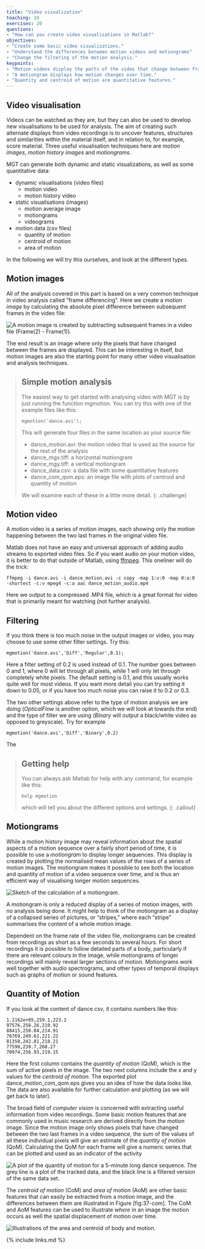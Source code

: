 ```yaml
---
title: "Video visualization"
teaching: 10
exercises: 20
questions:
- "How can you create video visualizations in Matlab?"
objectives:
- "Create some basic video visualizations."
- "Understand the differences between motion videos and motiongrams"
- "Change the filtering of the motion analysis."
keypoints:
- "Motion videos display the parts of the video that change between frames."
- "A motiongram displays how motion changes over time."
- "Quantity and centroid of motion are quantitative features."
---
```




## Video visualisation

Videos can be watched as they are, but they can also be used to develop new visualisations to be used for analysis. The aim of creating such alternate displays from video recordings is to uncover features, structures and similarities within the material itself, and in relation to, for example, score material. Three useful visualisation techniques here are *motion images*, *motion history images* and *motiongrams*.


MGT can generate both dynamic and static visualizations, as well as some quantitative data: 

- dynamic visualisations (video files)
	- motion video
	- motion history video
- static visualisations (images)
	- motion average image
	- motiongrams
	- videograms
- motion data (csv files)
	- quantity of motion
	- centroid of motion
	- area of motion

In the following we will try this ourselves, and look at the different types. 


## Motion images

All of the analysis covered in this part is based on a very common technique in video analysis called "frame differencing". Here we create a *motion image* by calculating the absolute pixel difference between subsequent frames in the video file: 

![A *motion image* is created by subtracting subsequent frames in a video file (Frame(2) - Frame(1)).](../fig/motion-image_640.jpg)

The end result is an image where only the pixels that have changed between the frames are displayed. This can be interesting in itself, but motion images are also the starting point for many other video visualisation and analysis techniques.


> ## Simple motion analysis
> The easiest way to get started with analysing video with MGT is by just running the function mgmotion. You can try this with one of the example files like this: 
>
>     mgmotion('dance.avi');
>
> This will generate four files in the same location as your source file: 
> 
> - dance_motion.avi: the motion video that is used as the source for the rest of the analysis
> - dance_mgx.tiff: a horizontal motiongram
> - dance_mgy.tiff: a vertical motiongram
> - dance_data.csv: a data file with some quantitative features
> - dance_com_qom.eps: an image file with plots of centroid and quantity of motion
> 
> We will examine each of these in a little more detail. 
{: .challenge}



## Motion video

A motion video is a series of motion images, each showing only the motion happening between the two last frames in the original video file.

Matlab does not have an easy and universal approach of adding audio streams to exported video files. So if you want audio on your motion video, it is better to do that outside of Matlab, using [ffmpeg](http://www.ffmpeg.org). This oneliner will do the trick:

    ffmpeg -i dance.avi -i dance_motion.avi -c copy -map 1:v:0 -map 0:a:0 -shortest -c:v mpeg4 -c:a aac dance_motion_audio.mp4

Here we output to a compressed .MP4 file, which is a great format for video that is primarily meant for watching (not further analysis).


## Filtering

If you think there is too much noise in the output images or video, you may choose to use some other filter settings. Try this: 

    mgmotion('dance.avi','Diff','Regular',0.1);

Here a filter setting of 0.2 is used instead of 0.1. The number goes between 0 and 1, where 0 will let through all pixels, while 1 will only let through completely white pixels. The default setting is 0.1, and this usually works quite well for most videos. If you want more detail you can try setting it down to 0.05, or if you have too much noise you can raise it to 0.2 or 0.3. 

The two other settings above refer to the type of motion analysis we are doing (*OpticalFlow* is another option, which we will look at towards the end) and the type of filter we are using (*Binary* will output a black/white video as opposed to greyscale). Try for example

    mgmotion('dance.avi','Diff','Binary',0.2)

The 

> ## Getting help
> You can always ask Matlab for help with any command, for example like this: 
>
>     help mgmotion
>
> which will tell you about the different options and settings. 
{: .callout}


## Motiongrams

While a motion history image may reveal information about the spatial
aspects of a motion sequence over a fairly short period of time, it is
possible to use a *motiongram* to display longer sequences. This display is
created by plotting the normalised mean values of the rows of a series
of motion images. The motiongram makes it possible to see both the
location and quantity of motion of a video sequence over time, and is
thus an efficient way of visualising longer motion sequences.

![Sketch of the calculation of a motiongram.](../fig/motiongram_640.jpg)

A motiongram is only a reduced display of a series of motion images,
with no analysis being done. It might help to think of the motiongram as
a display of a collapsed series of pictures, or “stripes,” where each
“stripe” summarises the content of a whole motion image.

Dependent on the frame rate of the video file, motiongrams can be
created from recordings as short as a few seconds to several hours. For
short recordings it is possible to follow detailed parts of a body,
particularly if there are relevant colours in the image, while
motiongrams of longer recordings will mainly reveal larger sections of
motion. Motiongrams work well together with audio spectrograms, and
other types of temporal displays such as graphs of motion or sound
features.


## Quantity of Motion

If you look at the content of dance.csv, it contains numbers like this:

    1.2162e+05,259.1,223.2
    97576,256.26,210.92
    88415,250.04,214.91
    76769,249.61,221.22
    81350,242.81,218.21
    77598,239.7,208.27
    70974,256.93,219.15

Here the first column contains the *quantity of motion* (QoM), which is the sum of active pixels in the image. The two next columns include the x and y values for the *centroid of motion*. The exported plot dance_motion_com_qom.eps gives you an idea of how the data looks like. The data are also available for further calculation and plotting (as we will get back to later).

The broad field of *computer vision* is concerned with extracting useful information from video recordings.  Some basic motion features that are commonly used in music research are derived directly from the motion image. Since the motion image only shows pixels that have changed between the two last frames in a video sequence, the sum of the values of all these individual pixels will give an estimate of the *quantity of motion* (QoM). Calculating the QoM for each frame will give a numeric series that can be plotted and used as an indicator of the activity

![A plot of the quantity of motion for a 5-minute long dance sequence. The grey line is a plot of the tracked data, and the black line is a filtered version of the same data set.](../fig/quantity-of-motion_640.jpg)

The *centroid of motion* (CoM) and *area of motion* (AoM) are other basic features that can easily be extracted from a motion image, and the differences between them are illustrated in Figure \[fig:37-com\]. The CoM and AoM features can be used to illustrate *where* in an image the motion occurs as well the spatial displacement of motion over time.

![Illustrations of the area and centroid of body and motion.](../fig/centroid-of-motion_640.jpg)


{% include links.md %}

